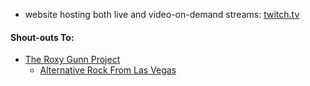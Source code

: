 * website hosting both live and video-on-demand streams: [twitch.tv](https://www.twitch.tv/)

#### Shout-outs To:

* [The Roxy Gunn Project](https://www.twitch.tv/roxygunnproject/videos?filter=all&sort=time)
  - [Alternative Rock From Las Vegas](https://www.roxygunnproject.com/)
